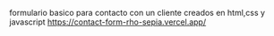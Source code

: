 formulario basico para contacto con un cliente 
creados en html,css y javascript 
https://contact-form-rho-sepia.vercel.app/
